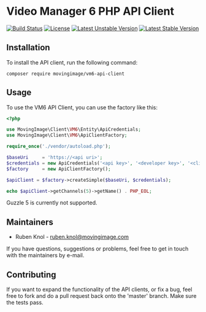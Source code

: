 # Video Manager 6 PHP API Client

[![Build Status](https://travis-ci.org/MovingImage24/VM6ApiClient.svg?branch=master)](https://travis-ci.org/MovingImage24/VM6ApiClient) [![License](https://poser.pugx.org/movingimage/vm6-api-client/license)](https://packagist.org/packages/movingimage/vm6-api-client) [![Latest Unstable Version](https://poser.pugx.org/movingimage/vm6-api-client/v/unstable)](https://packagist.org/packages/movingimage/vm6-api-client) [![Latest Stable Version](https://poser.pugx.org/movingimage/vm6-api-client/v/stable)](https://packagist.org/packages/movingimage/vm6-api-client)

## Installation

To install the API client, run the following command:

```
composer require movingimage/vm6-api-client
```

## Usage

To use the VM6 API Client, you can use the factory like this:

```php
<?php

use MovingImage\Client\VM6\Entity\ApiCredentials;
use MovingImage\Client\VM6\ApiClientFactory;

require_once('./vendor/autoload.php');

$baseUri     = 'https://<api uri>';
$credentials = new ApiCredentials('<api key>', '<developer key>', '<client key>');
$factory     = new ApiClientFactory();

$apiClient = $factory->createSimple($baseUri, $credentials);

echo $apiClient->getChannels(5)->getName() . PHP_EOL;
```

Guzzle 5 is currently not supported.

## Maintainers

* Ruben Knol - ruben.knol@movingimage.com

If you have questions, suggestions or problems, feel free to get in touch with the maintainers by e-mail.

## Contributing

If you want to expand the functionality of the API clients, or fix a bug, feel free to fork and do a pull request back onto the 'master' branch. Make sure the tests pass.